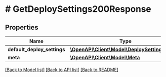 # # GetDeploySettings200Response

## Properties

Name | Type | Description | Notes
------------ | ------------- | ------------- | -------------
**default_deploy_settings** | [**\OpenAPI\Client\Model\DeploySettingsInner[]**](DeploySettingsInner.md) |  | [optional]
**meta** | [**\OpenAPI\Client\Model\Meta**](Meta.md) |  | [optional]

[[Back to Model list]](../../README.md#models) [[Back to API list]](../../README.md#endpoints) [[Back to README]](../../README.md)
